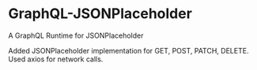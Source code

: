 # GraphQL-JSONPlaceholder
A GraphQL Runtime for JSONPlaceholder

Added JSONPlaceholder implementation for GET, POST, PATCH, DELETE.
Used axios for network calls.